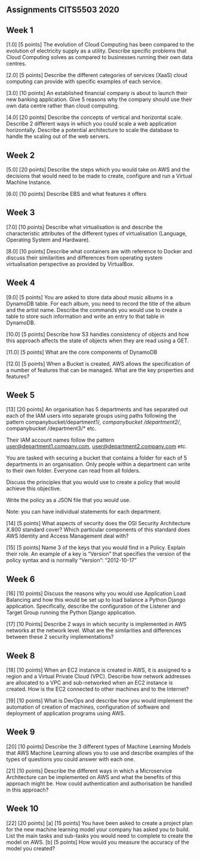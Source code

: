 ## Assignments CITS5503 2020

## Week 1

[1.0] [5 points] The evolution of Cloud Computing has been compared to the evolution of electricity supply as a utility. Describe specific problems that Cloud Computing solves as compared to businesses running their own data centres.

[2.0] [5 points] Describe the different categories of services (XaaS) cloud computing can provide with specific examples of each service.

[3.0] [10 points] An established financial company is about to launch their new banking application. Give 5 reasons why the company should use their own data centre rather than cloud computing.

[4.0] [20 points] Describe the concepts of vertical and horizontal scale. Describe 2 different ways in which you could scale a web application horizontally. Describe a potential architecture to scale the database to handle the scaling out of the web servers.

## Week 2

[5.0] [20 points] Describe the steps which you would take on AWS and the decisions that would need to be made to create, configure and run a Virtual Machine Instance.

[6.0] [10 points] Describe EBS and what features it offers

## Week 3

[7.0] [10 points] Describe what virtualisation is and describe the characteristic attributes of the different types of virtualisation (Language, Operating System and Hardware). 

[8.0] [10 points] Describe what containers are with reference to Docker and discuss their similarities and differences from operating system virtualisation perspective as provided by VirtualBox.

## Week 4

[9.0] [5 points] You are asked to store data about music albums in a DynamoDB table. For each album, you need to record the title of the album and the artist name. Describe the commands you would use to create a table to store such information and write an entry to that table in DynamoDB.

[10.0] [5 points] Describe how S3 handles consistency of objects and how this approach affects the state of objects when they are read using a GET.

[11.0] [5 points] What are the core components of DynamoDB

[12.0] [5 points] When a Bucket is created, AWS allows the specification of a number of features that can be managed. What are the key properties and features?

## Week 5

[13] [20 points] An organisation has 5 departments and has separated out each of the IAM users into separate groups using paths following the pattern companybucket/department1/*, companybucket /department2/*, companybucket /department3/* etc.

Their IAM account names follow the pattern user@department1.company.com, user@department2.company.com etc.

You are tasked with securing a bucket that contains a folder for each of 5 departments in an organisation. Only people within a department can write to their own folder. Everyone can read from all folders.  

Discuss the principles that you would use to create a policy that would achieve this objective. 

Write the policy as a JSON file that you would use.

Note: you can have individual statements for each department.

[14] [5 points]  What aspects of security does the OSI Security Architecture X.800 standard cover? Which particular components of this standard does AWS Identity and Access Management deal with? 

[15] [5 points] Name 3 of the keys that you would find in a Policy. Explain their role. An example of a key is “Version” that specifies the version of the policy syntax and is normally “Version”: “2012-10-17”

## Week 6

[16] [10 points] Discuss the reasons why you would use Application Load Balancing and how this would be set up to load balance a Python Django application. Specifically, describe the configuration of the Listener and Target Group running the Python Django application. 

[17] [10 Points] Describe 2 ways in which security is implemented in AWS networks at the network level. What are the similarities and differences between these 2 security implementations?

## Week 8

[18] [10 points] When an EC2 instance is created in AWS, it is assigned to a region and a Virtual Private Cloud (VPC). Describe how network addresses are allocated to a VPC and sub-networked when an EC2 instance is created. How is the EC2 connected to other machines and to the Internet?

[19] [10 points] What is DevOps and describe how you would implement the automation of creation of machines, configuration of software and deployment of application programs using AWS.

## Week 9

[20] [10 points] Describe the 3 different types of Machine Learning Models that AWS Machine Learning allows you to use and describe examples of the types of questions you could answer with each one.

[21] [10 points] Describe the different ways in which a Microservice Architecture can be implemented on AWS and what the benefits of this approach might be. How could authentication and authorisation be handled in this approach?

## Week 10

[22] [20 points] [a] [15 points] You have been asked to create a project plan for the new machine learning model your company has asked you to build. List the main tasks and sub-tasks you would need to complete to create the model on AWS. [b] [5 points] How would you measure the accuracy of the model you created?
